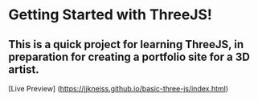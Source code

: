 # Getting Started with ThreeJS!

## This is a quick project for learning ThreeJS, in preparation for creating a portfolio site for a 3D artist.

[Live Preview] (https://jjkneiss.github.io/basic-three-js/index.html)